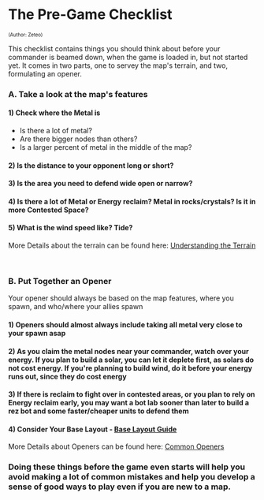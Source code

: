 # The Pre-Game Checklist
<sup><sup>(Author: Zeteo)</sup></sup>

This checklist contains things you should think about before your commander is beamed down, when the game is loaded in, but not started yet. It comes in two parts, one to servey the map's terrain, and two, formulating an opener.

### __A. Take a look at the map's features__

#### 1) **Check where the Metal is**
  - Is there a lot of metal?
  - Are there bigger nodes than others?
  - Is a larger percent of metal in the middle of the map?
	  
#### 2) **Is the distance to your opponent long or short?**
   
#### 3) **Is the area you need to defend wide open or narrow?**
   
#### 4) **Is there a lot of Metal or Energy reclaim? Metal in rocks/crystals? Is it in more Contested Space?**
   
#### 5) **What is the wind speed like? Tide?**

More Details about the terrain can be found here: [Understanding the Terrain](https://github.com/Zete0/Mentor-Guides/blob/main/Basics/5%20Understanding%20the%20Terrain.md)

<br>

### B. Put Together an Opener

Your opener should always be based on the map features, where you spawn, and who/where your allies spawn

#### 1) Openers should almost always include taking all metal very close to your spawn asap
#### 2) As you claim the metal nodes near your commander, watch over your energy. If you plan to build a solar, you can let it deplete first, as solars do not cost energy. If you're planning to build wind, do it before your energy runs out, since they do cost energy
#### 3) If there is reclaim to fight over in contested areas, or you plan to rely on Energy reclaim early, you may want a bot lab sooner than later to build a rez bot and some faster/cheaper units to defend them
#### 4) Consider Your Base Layout - [Base Layout Guide](https://github.com/Zete0/Mentor-Guides/blob/main/Basics/3%20Base%20Layout.md)

More Details about Openers can be found here: [Common Openers](https://github.com/Zete0/Mentor-Guides/blob/main/Basics/1%20Common%20Openers.md)

### Doing these things before the game even starts will help you avoid making a lot of common mistakes and help you develop a sense of good ways to play even if you are new to a map.
